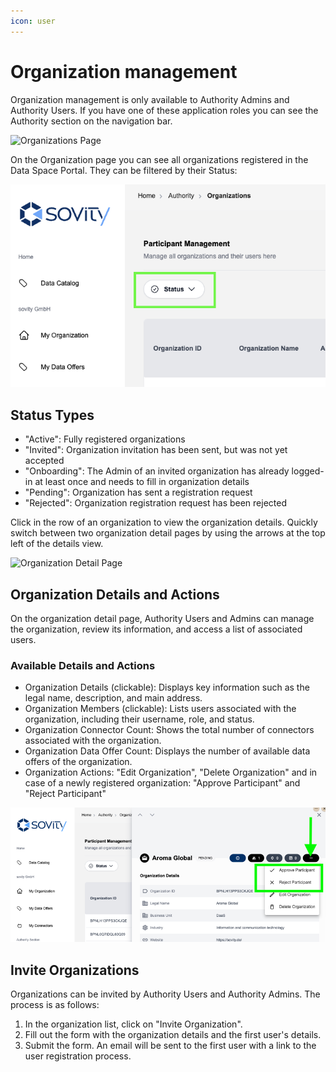 ```yaml
---
icon: user
---
```


# Organization management

Organization management is only available to Authority Admins and Authority Users. If you have one of these application roles you can see the Authority section on the navigation bar.

![Organizations Page](images/organizations-list.png)

On the Organization page you can see all organizations registered in the Data Space Portal. They can be filtered by their Status:

![All Organizations](images/organization1.png)

## Status Types

- "Active": Fully registered organizations
- "Invited": Organization invitation has been sent, but was not yet accepted
- "Onboarding": The Admin of an invited organization has already logged-in at least once and needs to fill in organization details
- "Pending": Organization has sent a registration request
- "Rejected": Organization registration request has been rejected

Click in the row of an organization to view the organization details. Quickly switch between two organization detail pages by using the arrows at the top left of the details view.

![Organization Detail Page](images/organization-detail-page.png)

## Organization Details and Actions

On the organization detail page, Authority Users and Admins can manage the organization, review its information, and access a list of associated users.

### Available Details and Actions

- Organization Details (clickable):  Displays key information such as the legal name, description, and main address.
- Organization Members (clickable): Lists users associated with the organization, including their username, role, and status.
- Organization Connector Count: Shows the total number of connectors associated with the organization.
- Organization Data Offer Count: Displays the number of available data offers of the organization.
- Organization Actions: "Edit Organization", "Delete Organization" and in case of a newly registered organization: "Approve Participant" and "Reject Participant"

![Pending Request](images/organization2.png)

## Invite Organizations

Organizations can be invited by Authority Users and Authority Admins.
The process is as follows:

1. In the organization list, click on "Invite Organization".
2. Fill out the form with the organization details and the first user's details.
3. Submit the form. An email will be sent to the first user with a link to the user registration process.
